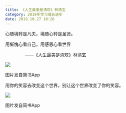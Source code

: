 ```yaml
---
title: 《人生最美是清欢》林清玄
category: 2019年学习成长进步
date: 2019.10.27 10:26
---
```


心随境转是凡夫，境随心转是圣贤。  

用惭愧心看自己，用感恩心看世界

                ——《人生最美是清欢》林清玄

![](https://markdown-1301532546.cos.ap-guangzhou.myqcloud.com/peipei_blog/20210921143857.jpeg)  

图片发自简书App

用你的笑容去改变这个世界，别让这个世界改变了你的笑容。

![](https://markdown-1301532546.cos.ap-guangzhou.myqcloud.com/peipei_blog/20210921143901.jpeg)  

图片发自简书App